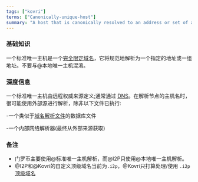 ```yaml
---
tags: ["kovri"]
terms: ["Canonically-unique-host"]
summary: "A host that is canonically resolved to an address or set of addresses"
---
```


### 基础知识

一个标准唯一主机是一个[完全限定域名](https://en.wikipedia.org/wiki/FQDN)，它将规范地解析为一个指定的地址或一组地址。不要与@本地唯一主机混淆。

### 深度信息

一个标准唯一主机由远程权威来源定义;通常通过 [DNS](https://en.wikipedia.org/wiki/DNS)。在解析节点的主机名时，很可能使用外部源进行解析，除非以下文件已执行:

-一个类似于[域名解析文件](https://en.wikipedia.org/wiki/Hosts_(file))的数据库文件

-一个内部网络解析器(最终从外部来源获取)

### 备注

- 门罗币主要使用@标准唯一主机解析，而@I2P只使用@本地唯一主机解析。
- @I2P和@Kovri的自定义顶级域名当前为`.i2p`，@Kovri只打算处理/使用 `.i2p` [顶级域名](https://en.wikipedia.org/wiki/Top_level_domain)
